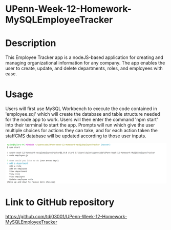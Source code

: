 # UPenn-Week-12-Homework-MySQLEmployeeTracker

# Description

This Employee Tracker app is a nodeJS-based application for creating and managing organizational information for any company. The app enables the user to create, update, and delete departments, roles, and employees with ease.  


# Usage

Users will first use MySQL Workbench to execute the code contained in 'employee.sql' which will create the database and table structure needed for the node app to work. Users will then enter the command 'npm start' into their terminal to start the app. Prompts will run which give the user multiple choices for actions they can take, and for each action taken the staffCMS database will be updated according to those user inputs.  
  

![Screenshot of the app](assets/img/employee-tracker-screenshot.png)



# Link to GitHub repository
  
https://github.com/tdj03001/UPenn-Week-12-Homework-MySQLEmployeeTracker